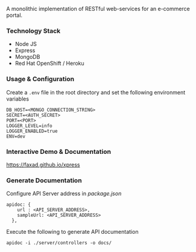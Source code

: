 A monolithic implementation of RESTful web-services for an e-commerce portal.

### Technology Stack
- Node JS
- Express
- MongoDB
- Red Hat OpenShift / Heroku

### Usage & Configuration

Create a `.env` file in the root directory and set the following environment variables

```dosini
DB_HOST=<MONGO_CONNECTION_STRING>
SECRET=<AUTH_SECRET>
PORT=<PORT>
LOGGER_LEVEL=info
LOGGER_ENABLED=true
ENV=dev
```
### Interactive Demo & Documentation

https://faxad.github.io/xpress


### Generate Documentation

Configure API Server address in *package.json*

```
apidoc: {
    url : <API_SERVER_ADDRESS>,
    sampleUrl: <API_SERVER_ADDRESS>
  },
```

Execute the following to generate API documentation

```node
apidoc -i ./server/controllers -o docs/
```
